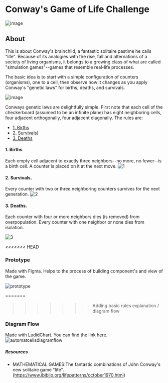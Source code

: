 # Conway's Game of Life Challenge

![image](https://user-images.githubusercontent.com/56927809/83430468-58ca6780-a3fb-11ea-9be7-c0cc071903d9.png)

## About

This is about Conway's brainchild, a fantastic solitaire pastime he calls "life". Because of its analogies with the rise, fall and alternations of a society of living organisms, it belongs to a growing class of what are called "simulation games"--games that resemble real-life processes.

The basic idea is to start with a simple configuration of counters (organisms), one to a cell, then observe how it changes as you apply Conway's "genetic laws" for births, deaths, and survivals. 

![image](https://user-images.githubusercontent.com/56927809/83429370-929a6e80-a3f9-11ea-9463-edd37780d301.png)

Conways genetic laws are delightfully simple. First note that each cell of the checkerboard (assumed to be an infinite plane) has eight neighboring cells, four adjacent orthogonally, four adjacent diagonally. The rules are:

* [1. Births](#1-births)
* [2. Survivals)](#2-survivals)
* [3. Deaths](#3-deaths)

#### 1. Births 
Each empty cell adjacent to exactly three neighbors--no more, no fewer--is a birth cell. A counter is placed on it at the next move.
![1](https://user-images.githubusercontent.com/56927809/83445074-f335a580-a411-11ea-8dac-4f2daad1ddaa.JPG)

#### 2. Survivals.
Every counter with two or three neighboring counters survives for the next generation.
![2](https://user-images.githubusercontent.com/56927809/83445080-f597ff80-a411-11ea-87e4-b2a8de6e9e1e.JPG)

#### 3. Deaths. 
Each counter with four or more neighbors dies (is removed) from overpopulation. Every counter with one neighbor or none dies from isolation.

![3](https://user-images.githubusercontent.com/56927809/83445086-f761c300-a411-11ea-99ad-4bb794184d74.JPG)

<<<<<<< HEAD
### Prototype 

Made with Figma. Helps to the process of building component's and view of the game.

![prototype](https://user-images.githubusercontent.com/56927809/83457935-3c442480-a427-11ea-94bc-8b71729e90f7.JPG)

=======
>>>>>>> Adding basic rules explanation / diagram flow
### Diagram Flow 

Made with LudidChart. You can find the link [here](https://bit.ly/36PdlmV).
![automatcellsdiagramflow](https://user-images.githubusercontent.com/56927809/83443782-ec0d9800-a40f-11ea-9e8e-970446b9db58.JPG)

##### Resources

- MATHEMATICAL GAMES:The fantastic combinations of John Conway's new solitaire game "life". (https://www.ibiblio.org/lifepatterns/october1970.html)
